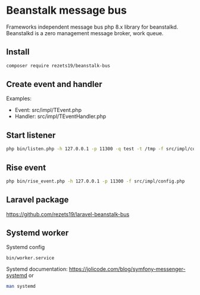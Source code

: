 # Beanstalk message bus

Frameworks independent message bus php 8.x library for beanstalkd.  
Beanstalkd is a zero management message broker, work queue.   

## Install
```sh 
composer require rezets19/beanstalk-bus
```

## Create event and handler

Examples:
- Event: src/impl/TEvent.php
- Handler: src/impl/TEventHandler.php

## Start listener
```sh
php bin/listen.php -h 127.0.0.1 -p 11300 -q test -t /tmp -f src/impl/config.php  
```

## Rise event
```sh 
php bin/rise_event.php -h 127.0.0.1 -p 11300 -f src/impl/config.php
```

## Laravel package
https://github.com/rezets19/laravel-beanstalk-bus

## Systemd worker
Systemd config
```
bin/worker.service
```
Systemd documentation: https://jolicode.com/blog/symfony-messenger-systemd or 
```sh
man systemd 
``` 

